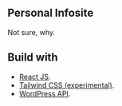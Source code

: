 ## Personal Infosite
Not sure, why.


## Build with
- [React JS](https://reactjs.org/docs/getting-started.html).
- [Tailwind CSS (experimental)](https://tailwindcss.com/docs/).
- [WordPress API](https://developer.wordpress.org/rest-api/).


